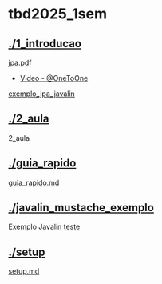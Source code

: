 # tbd2025_1sem <br>
## [./1_introducao](https://github.com/IgorAvilaPereira/tbd2025_1sem/tree/main/./1_introducao) <br>
[jpa.pdf](https://github.com/IgorAvilaPereira/tbd2025_1sem/blob/main/./1_introducao/jpa.pdf) <br>
* [Video - @OneToOne](https://www.youtube.com/watch?v=IXhz1G6w75Q&list=PLvT8P1q6jMWfvCUWOAOJt_mJfsvrV2jp5&index=1&ab_channel=IgorAvilaPereira)

[exemplo_jpa_javalin](https://github.com/IgorAvilaPereira/tbd2025_1sem/blob/main/./1_introducao/exemplo_jpa_javalin) <br>
## [./2_aula](https://github.com/IgorAvilaPereira/tbd2025_1sem/tree/main/./2_aula) <br>
2_aula <br>
## [./guia_rapido](https://github.com/IgorAvilaPereira/tbd2025_1sem/tree/main/./guia_rapido) <br>
[guia_rapido.md](https://github.com/IgorAvilaPereira/tbd2025_1sem/blob/main/./guia_rapido/guia_rapido.md) <br>
## [./javalin_mustache_exemplo](https://github.com/IgorAvilaPereira/tbd2025_1sem/tree/main/./javalin_mustache_exemplo) <br>
Exemplo Javalin 
[teste](https://github.com/IgorAvilaPereira/tbd2025_1sem/blob/main/./javalin_mustache_exemplo/teste) <br>
## [./setup](https://github.com/IgorAvilaPereira/tbd2025_1sem/tree/main/./setup) <br>
[setup.md](https://github.com/IgorAvilaPereira/tbd2025_1sem/blob/main/./setup/setup.md) <br>

